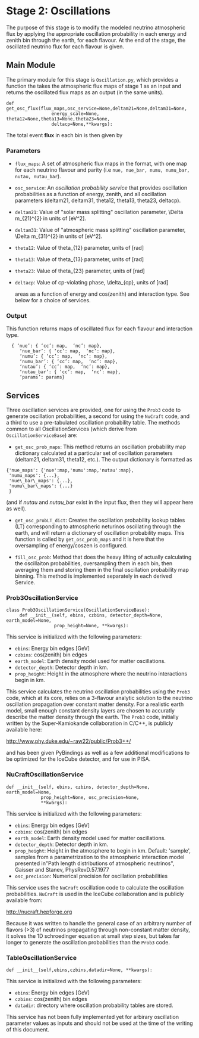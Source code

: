 # Stage 2: Oscillations

The purpose of this stage is to modify the modeled neutrino
atmospheric flux by applying the appropriate oscillation probability
in each energy and zenith bin through the earth, for each flavour. At
the end of the stage, the oscillated neutrino flux for each flavour is
given.

## Main Module

The primary module for this stage is `Oscillation.py`, which provides
a function the takes the atmospheric flux maps of stage 1 as an input
and returns the oscillated flux maps as an output (in the same units).
```
def get_osc_flux(flux_maps,osc_service=None,deltam21=None,deltam31=None,
                 energy_scale=None, theta12=None,theta13=None,theta23=None,
                 deltacp=None,**kwargs):
```
The total event __flux__ in each bin is then given by

### Parameters
* `flux_maps`: A set of atmospheric flux maps in the format, with one
  map for each neutrino flavour and parity (i.e `nue, nue_bar, numu,
  numu_bar, nutau, nutau_bar`).
* `osc_service`: An _oscillation probability service_ that provides
  oscillation probabilities as a function of energy, zenith, and all
  oscillation parameters (deltam21, deltam31, theta12, theta13,
  theta23, deltacp).
* `deltam21`: Value of "solar mass splitting" oscillation parameter,
  \Delta m_{21}^{2} in units of [eV^2].
* `deltam31`: Value of "atmospheric mass splitting" oscillation
  parameter, \Delta m_{31}^{2} in units of [eV^2].
* `theta12`: Value of theta_{12} parameter, units of [rad]
* `theta13`: Value of theta_{13} parameter, units of [rad]
* `theta23`: Value of theta_{23} parameter, units of [rad]
* `deltacp`: Value of cp-violating phase, \delta_{cp}, units of [rad]

  areas as a function of energy and cos(zenith) and interaction
  type. See below for a choice of services.

### Output

This function returns maps of oscillated flux for each flavour and
interaction type.

```
  { ‘nue’: { ‘cc’: map,  ‘nc’: map},
     ‘nue_bar’: { ‘cc’: map,  ‘nc’: map},
     ‘numu’: { ‘cc’: map,  ‘nc’: map},
     ‘numu_bar’: { ‘cc’: map,  ‘nc’: map},
     ‘nutau’: { ‘cc’: map,  ‘nc’: map},
     ‘nutau_bar’: { ‘cc’: map,  ‘nc’: map},
     ‘params’: params}
```

## Services

Three oscillation services are provided, one for using the `Prob3`
code to generate oscillation probabilities, a second for using the
`NuCraft` code, and a third to use a pre-tabulated oscillation
probability table. The methods common to all OscillationServices
(which derive from `OscillationServiceBase`) are:

* `get_osc_prob_maps`: This method returns an oscillation probability
  map dictionary calculated at a particular set of oscillation
  parameters (deltam21, deltam31, theta12, etc.). The output
  dictionary is formatted as

```
{'nue_maps': {'nue':map,'numu':map,'nutau':map},
 'numu_maps': {...},
 'nue\_bar\_maps': {...},
 'numu\_bar\_maps': {...}
 }
```

(and if _nutau_ and _nutau\_bar_ exist in the input flux, then they
will appear here as well).

* `get_osc_probLT_dict`: Creates the oscillation probability lookup
  tables (LT) corresponding to atmospheric neturinos oscillating
  through the earth, and will return a dictionary of oscillation
  probability maps. This function is called by `get_osc_prob_maps` and
  it is here that the oversampling of energy/coszen is configured.

* `fill_osc_prob`: Method that does the heavy lifting of actually
  calculating the oscillaiton probabilities, oversampling them in each
  bin, then averaging them and storing them in the final oscillation
  probability map binning. This method is implemented separately in
  each derived Service.

### Prob3OscillationService

```
class Prob3OscillationService(OscillationServiceBase):
     def __init__(self, ebins, czbins, detector_depth=None, earth_model=None,
                  prop_height=None, **kwargs):
```

This service is initialized with the following parameters:

* `ebins`: Energy bin edges [GeV]
* `czbins`: cos(zenith) bin edges
* `earth_model`: Earth density model used for matter oscillations.
* `detector_depth`: Detector depth in km.
* `prop_height`: Height in the atmosphere where the neutrino
  interactions begin in km.

This service calculates the neutrino oscillation probabilities using
the `Prob3` code, which at its core, relies on a 3-flavour analytic
solution to the neutrino oscillation propagation over constant matter
density. For a realistic earth model, small enough constant density
layers are chosen to accuratly describe the matter density through the
earth. The `Prob3` code, initially written by the Super-Kamiokande
collaboration in C/C++, is publicly available here:

http://www.phy.duke.edu/~raw22/public/Prob3++/

and has been given PyBindings as well as a few additional
modifications to be optimized for the IceCube detector, and for use in
PISA.

### NuCraftOscillationService

```
def __init__(self, ebins, czbins, detector_depth=None, earth_model=None,
             prop_height=None, osc_precision=None,
             **kwargs):
```

This service is initialized with the following parameters:
* `ebins`: Energy bin edges [GeV]
* `czbins`: cos(zenith) bin edges
* `earth_model`: Earth density model used for matter oscillations.
* `detector_depth`: Detector depth in km.
* `prop_height`: Height in the atmosphere to begin in km.
    Default: 'sample', samples from a parametrization to the
    atmospheric interaction model presented in"Path length
    distributions of atmospheric neutrinos", Gaisser and Stanev,
    PhysRevD.57.1977
* `osc_precision`: Numerical precision for oscillation probabilities

This service uses the `NuCraft` oscillation code to calculate the
oscillation probabilities. `NuCraft` is used in the IceCube
collaboration and is publicly available from:

http://nucraft.hepforge.org

Because it was written to handle the general case of an arbitrary
number of flavors (>3) of neutrinos propagating through non-constant
matter density, it solves the 1D schroedinger equation at small step
sizes, but takes far longer to generate the oscillation probabilities
than the `Prob3` code.

### TableOscillationService

```
def __init__(self,ebins,czbins,datadir=None, **kwargs):
```

This service is initialized with the following parameters:

* `ebins`: Energy bin edges [GeV]
* `czbins`: cos(zenith) bin edges
* `datadir`: directory where oscillation probability tables are stored.

This service has not been fully implemented yet for arbirary
oscillation parameter values as inputs and should not be used at the
time of the writing of this document.
